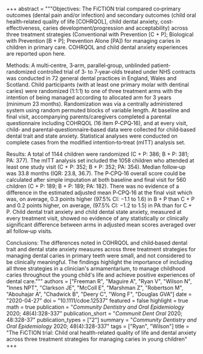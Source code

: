 +++
abstract = """Objectives: The FiCTION trial compared co‐primary outcomes (dental pain and/or infection) and secondary outcomes (child oral health‐related quality of life [COHRQOL], child dental anxiety, cost‐effectiveness, caries development/progression and acceptability) across three treatment strategies (Conventional with Prevention [C + P]; Biological with Prevention [B + P]; Prevention Alone [PA]) for managing caries in children in primary care. COHRQOL and child dental anxiety experiences are reported upon here.

Methods: A multi‐centre, 3‐arm, parallel‐group, unblinded patient‐randomized controlled trial of 3‐ to 7‐year‐olds treated under NHS contracts was conducted in 72 general dental practices in England, Wales and Scotland. Child participants (with at least one primary molar with dentinal caries) were randomized (1:1:1) to one of three treatment arms with the intention of being managed according to allocated arm for 3 years (minimum 23 months). Randomization was via a centrally administered system using random permuted blocks of variable length. At baseline and final visit, accompanying parents/caregivers completed a parental questionnaire including COHRQOL (16 item P‐CPQ‐16), and at every visit, child‐ and parental‐questionnaire‐based data were collected for child‐based dental trait and state anxiety. Statistical analyses were conducted on complete cases from the modified intention‐to‐treat (mITT) analysis set.

Results: A total of 1144 children were randomized (C + P: 386; B + P: 381; PA: 377). The mITT analysis set included the 1058 children who attended at least one study visit (C + P: 352; B + P: 352; PA: 354). Median follow‐up was 33.8 months (IQR: 23.8, 36.7). The P‐CPQ‐16 overall score could be calculated after simple imputation at both baseline and final visit for 560 children (C + P: 189; B + P: 189; PA: 182). There was no evidence of a difference in the estimated adjusted mean P‐CPQ‐16 at the final visit which was, on average, 0.3 points higher (97.5% CI: −1.1 to 1.6) in B + P than C + P and 0.2 points higher, on average, (97.5% CI: −1.2 to 1.5) in PA than for C + P. Child dental trait anxiety and child dental state anxiety, measured at every treatment visit, showed no evidence of any statistically or clinically significant difference between arms in adjusted mean scores averaged over all follow‐up visits.

Conclusions: The differences noted in COHRQOL and child‐based dental trait and dental state anxiety measures across three treatment strategies for managing dental caries in primary teeth were small, and not considered to be clinically meaningful. The findings highlight the importance of including all three strategies in a clinician's armamentarium, to manage childhood caries throughout the young child's life and achieve positive experiences of dental care."""
authors = ["Freeman R", "Maguire A", "Ryan V", "Wilson N", "Innes NPT", "Clarkson JE", "McColl E", "Marshman Z", "Robertson M", "Abouhajar A", "Chadwick B", "Deery C", "Wong F", "Douglas GVA"]
date = "2020-04-27"
doi = "10.1111/cdoe.12537"
featured = false
highlight = true
math = true
publication = "*Community Dentistry and Oral Epidemiology* 2020; 48(4):328-337"
publication_short = "*Communit Dent Oral* 2020; 48:328-37"
publication_types = ["2"]
summary = "*Community Dentistry and Oral Epidemiology* 2020; 48(4):328-337"
tags = ["Ryan", "Wilson"]
title = "The FiCTION trial: Child oral health-related quality of life and dental anxiety across three treatment strategies for managing caries in young children"
+++
